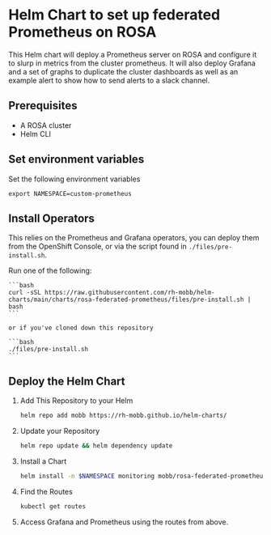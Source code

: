 # Helm Chart to set up federated Prometheus on ROSA

This Helm chart will deploy a Prometheus server on ROSA and configure it to slurp in metrics from the cluster prometheus. It will also deploy Grafana and a set of graphs to duplicate the cluster dashboards as well as an example alert to show how to send alerts to a slack channel.

## Prerequisites

* A ROSA cluster
* Helm CLI

## Set environment variables

Set the following environment variables

```
export NAMESPACE=custom-prometheus
```

## Install Operators

This relies on the Prometheus and Grafana operators, you can deploy them from the OpenShift Console, or via the script found in `./files/pre-install.sh`.

Run one of the following:

    ```bash
    curl -sSL https://raw.githubusercontent.com/rh-mobb/helm-charts/main/charts/rosa-federated-prometheus/files/pre-install.sh | bash
    ```

    or if you've cloned down this repository

    ```bash
    ./files/pre-install.sh
    ```

## Deploy the Helm Chart

1. Add This Repository to your Helm

    ```bash
    helm repo add mobb https://rh-mobb.github.io/helm-charts/
    ```

1. Update your Repository

    ```bash
    helm repo update && helm dependency update
    ```

1. Install a Chart

    ```bash
    helm install -n $NAMESPACE monitoring mobb/rosa-federated-prometheus
    ```

1. Find the Routes

    ```bash
    kubectl get routes
    ```

1. Access Grafana and Prometheus using the routes from above.